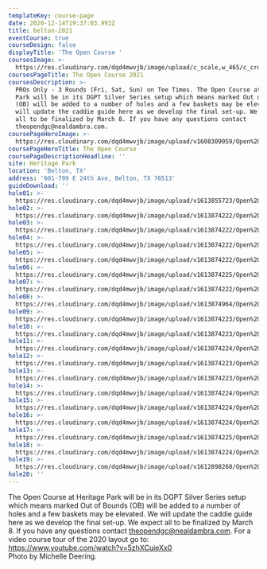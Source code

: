 ```yaml
---
templateKey: course-page
date: 2020-12-14T19:37:03.993Z
title: belton-2021
eventCourse: true
courseDesign: false
displayTitle: 'The Open Course '
coursesImage: >-
  https://res.cloudinary.com/dqd4mwvjb/image/upload/c_scale,w_465/c_crop,h_300,w_465/v1608321382/Open%20DGC/Courses/Todgc-flag-w-logos_rkil5x.jpg
coursesPageTitle: The Open Course 2021
coursesDescription: >-
  PROs Only - 3 Rounds (Fri, Sat, Sun) on Tee Times. The Open Course at Heritage
  Park will be in its DGPT Silver Series setup which means marked Out of Bounds
  (OB) will be added to a number of holes and a few baskets may be elevated. We
  will update the caddie guide here as we develop the final set-up. We expect
  all to be finalized by March 8. If you have any questions contact
  theopendgc@nealdambra.com.
coursePageHeroImage: >-
  https://res.cloudinary.com/dqd4mwvjb/image/upload/v1608309059/Open%20DGC/Courses/Belton/2021%20Belton/banner_1920x1000_theopencourse_h2ms1r.jpg
coursePageHeroTitle: The Open Course
coursePageDescriptionHeadline: ''
site: Heritage Park
location: 'Belton, TX'
address: '601-799 E 24th Ave, Belton, TX 76513'
guideDownload: ''
hole01: >-
  https://res.cloudinary.com/dqd4mwvjb/image/upload/v1613855723/Open%20DGC/Courses/Belton/2021%20Belton/Caddie%20Guide/Tee_Signs_Caddie-TOAB21_01_w4yg2d.jpg
hole02: >-
  https://res.cloudinary.com/dqd4mwvjb/image/upload/v1613874222/Open%20DGC/Courses/Belton/2021%20Belton/Caddie%20Guide/Tee_Signs_Caddie-TOAB21_02_kewqfp.jpg
hole03: >-
  https://res.cloudinary.com/dqd4mwvjb/image/upload/v1613874222/Open%20DGC/Courses/Belton/2021%20Belton/Caddie%20Guide/Tee_Signs_Caddie-TOAB21_03_xp2r0r.jpg
hole04: >-
  https://res.cloudinary.com/dqd4mwvjb/image/upload/v1613874222/Open%20DGC/Courses/Belton/2021%20Belton/Caddie%20Guide/Tee_Signs_Caddie-TOAB21_04_zyejbb.jpg
hole05: >-
  https://res.cloudinary.com/dqd4mwvjb/image/upload/v1613874222/Open%20DGC/Courses/Belton/2021%20Belton/Caddie%20Guide/Tee_Signs_Caddie-TOAB21_05_zbhppx.jpg
hole06: >-
  https://res.cloudinary.com/dqd4mwvjb/image/upload/v1613874225/Open%20DGC/Courses/Belton/2021%20Belton/Caddie%20Guide/Tee_Signs_Caddie-TOAB21_06_zcwcuz.jpg
hole07: >-
  https://res.cloudinary.com/dqd4mwvjb/image/upload/v1613874222/Open%20DGC/Courses/Belton/2021%20Belton/Caddie%20Guide/Tee_Signs_Caddie-TOAB21_07_j2gptb.jpg
hole08: >-
  https://res.cloudinary.com/dqd4mwvjb/image/upload/v1613874964/Open%20DGC/Courses/Belton/2021%20Belton/Caddie%20Guide/Tee_Signs_Caddie-TOAB21_08_egmtcj.jpg
hole09: >-
  https://res.cloudinary.com/dqd4mwvjb/image/upload/v1613874223/Open%20DGC/Courses/Belton/2021%20Belton/Caddie%20Guide/Tee_Signs_Caddie-TOAB21_09_yrnfvp.jpg
hole10: >-
  https://res.cloudinary.com/dqd4mwvjb/image/upload/v1613874223/Open%20DGC/Courses/Belton/2021%20Belton/Caddie%20Guide/Tee_Signs_Caddie-TOAB21_10_ilhlru.jpg
hole11: >-
  https://res.cloudinary.com/dqd4mwvjb/image/upload/v1613874224/Open%20DGC/Courses/Belton/2021%20Belton/Caddie%20Guide/Tee_Signs_Caddie-TOAB21_11_svozhr.jpg
hole12: >-
  https://res.cloudinary.com/dqd4mwvjb/image/upload/v1613874223/Open%20DGC/Courses/Belton/2021%20Belton/Caddie%20Guide/Tee_Signs_Caddie-TOAB21_12_fsgepf.jpg
hole13: >-
  https://res.cloudinary.com/dqd4mwvjb/image/upload/v1613874223/Open%20DGC/Courses/Belton/2021%20Belton/Caddie%20Guide/Tee_Signs_Caddie-TOAB21_13_if6wnc.jpg
hole14: >-
  https://res.cloudinary.com/dqd4mwvjb/image/upload/v1613874224/Open%20DGC/Courses/Belton/2021%20Belton/Caddie%20Guide/Tee_Signs_Caddie-TOAB21_14_jop9wj.jpg
hole15: >-
  https://res.cloudinary.com/dqd4mwvjb/image/upload/v1613874224/Open%20DGC/Courses/Belton/2021%20Belton/Caddie%20Guide/Tee_Signs_Caddie-TOAB21_15_e2yukc.jpg
hole16: >-
  https://res.cloudinary.com/dqd4mwvjb/image/upload/v1613874224/Open%20DGC/Courses/Belton/2021%20Belton/Caddie%20Guide/Tee_Signs_Caddie-TOAB21_16_rrdowy.jpg
hole17: >-
  https://res.cloudinary.com/dqd4mwvjb/image/upload/v1613874225/Open%20DGC/Courses/Belton/2021%20Belton/Caddie%20Guide/Tee_Signs_Caddie-TOAB21_17_by6yht.jpg
hole18: >-
  https://res.cloudinary.com/dqd4mwvjb/image/upload/v1613874224/Open%20DGC/Courses/Belton/2021%20Belton/Caddie%20Guide/Tee_Signs_Caddie-TOAB21_18_c9xdos.jpg
hole19: >-
  https://res.cloudinary.com/dqd4mwvjb/image/upload/v1612898260/Open%20DGC/Courses/Belton/2021%20Belton/Caddie%20Guide/Tee_Signs_Caddie-TOAB21_00_mapscorerules_qujgog.jpg
hole20: ''
---
```

The Open Course at Heritage Park will be in its DGPT Silver Series setup which
  means marked Out of Bounds (OB) will be added to a number of holes and a few
  baskets may be elevated. We will update the caddie guide here as we develop
  the final set-up. We expect all to be finalized by March 8. If you have any
  questions contact <theopendgc@nealdambra.com>. For a video course tour of the
  2020 layout go to: <https://www.youtube.com/watch?v=5zhXCuieXx0>
  <br/>
  Photo by Michelle Deering.